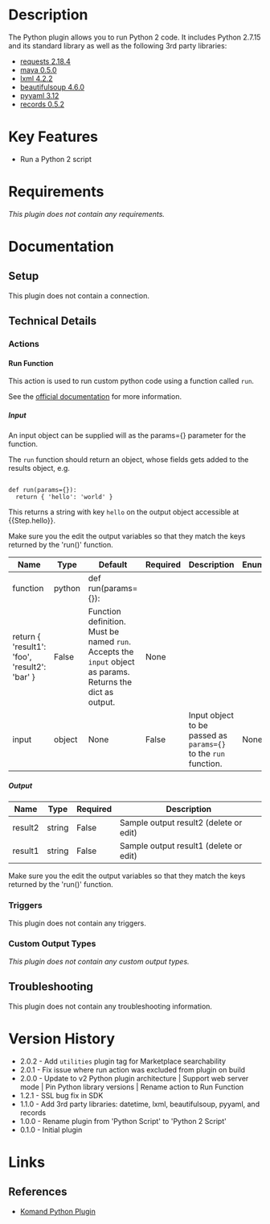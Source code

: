 # Description

The Python plugin allows you to run Python 2 code. It includes Python 2.7.15 and its standard library as well as the following 3rd party libraries:

* [requests 2.18.4](https://www.python-requests.org/en/master/)
* [maya 0.5.0](https://pypi.python.org/pypi/maya)
* [lxml 4.2.2](http://lxml.de/)
* [beautifulsoup 4.6.0](https://www.crummy.com/software/BeautifulSoup/)
* [pyyaml 3.12](http://pyyaml.org/)
* [records 0.5.2](https://github.com/kennethreitz/records)

# Key Features

* Run a Python 2 script

# Requirements

_This plugin does not contain any requirements._

# Documentation

## Setup

This plugin does not contain a connection.

## Technical Details

### Actions

#### Run Function

This action is used to run custom python code using a function called `run`.

See the [official documentation](https://docs.komand.com/docs/python-script-plugin) for more information.

##### Input

An input object can be supplied will as the params={} parameter for the function.

The `run` function should return an object,
whose fields gets added to the results object, e.g.

```

def run(params={}):
  return { 'hello': 'world' }

```

This returns a string with key `hello` on the output object accessible at {{Step.hello}}.

Make sure you the edit the output variables so that they match the keys returned by the 'run()' function.

|Name|Type|Default|Required|Description|Enum|
|----|----|-------|--------|-----------|----|
|function|python|def run(params={})\:
  return { 'result1'\: 'foo', 'result2'\: 'bar' }|False|Function definition. Must be named `run`. Accepts the `input` object as params. Returns the dict as output.|None|
|input|object|None|False|Input object to be passed as `params={}` to the `run` function.|None|

##### Output

|Name|Type|Required|Description|
|----|----|--------|-----------|
|result2|string|False|Sample output result2 (delete or edit)|
|result1|string|False|Sample output result1 (delete or edit)|

Make sure you the edit the output variables so that they match the keys returned by the 'run()' function.

### Triggers

This plugin does not contain any triggers.

### Custom Output Types

_This plugin does not contain any custom output types._

## Troubleshooting

This plugin does not contain any troubleshooting information.

# Version History

* 2.0.2 - Add `utilities` plugin tag for Marketplace searchability
* 2.0.1 - Fix issue where run action was excluded from plugin on build
* 2.0.0 - Update to v2 Python plugin architecture | Support web server mode | Pin Python library versions | Rename action to Run Function
* 1.2.1 - SSL bug fix in SDK
* 1.1.0 - Add 3rd party libraries: datetime, lxml, beautifulsoup, pyyaml, and records
* 1.0.0 - Rename plugin from 'Python Script' to 'Python 2 Script'
* 0.1.0 - Initial plugin

# Links

## References

* [Komand Python Plugin](https://komand.zendesk.com/hc/en-us/articles/115000571528)

